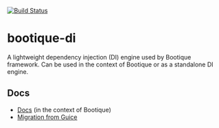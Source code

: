 <!--
  Licensed to ObjectStyle LLC under one
  or more contributor license agreements.  See the NOTICE file
  distributed with this work for additional information
  regarding copyright ownership.  The ObjectStyle LLC licenses
  this file to you under the Apache License, Version 2.0 (the
  "License"); you may not use this file except in compliance
  with the License.  You may obtain a copy of the License at

    http://www.apache.org/licenses/LICENSE-2.0

  Unless required by applicable law or agreed to in writing,
  software distributed under the License is distributed on an
  "AS IS" BASIS, WITHOUT WARRANTIES OR CONDITIONS OF ANY
  KIND, either express or implied.  See the License for the
  specific language governing permissions and limitations
  under the License.
  -->

[![Build Status](https://travis-ci.org/bootique/bootique-di.svg)](https://travis-ci.org/bootique/bootique-di)

# bootique-di

A lightweight dependency injection (DI) engine used by Bootique framework. Can be used in the context of Bootique or as a standalone DI engine.

## Docs

- [Docs](https://bootique.io/docs/2.x/bootique-docs/#_bqruntime_and_di) (in the context of Bootique)
- [Migration from Guice](https://github.com/bootique/bootique-di/blob/master/bootique-di-vs-guice.md)
